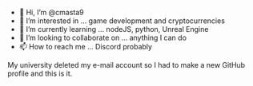 - 👋 Hi, I’m @cmasta9
- 👀 I’m interested in ... game development and cryptocurrencies
- 🌱 I’m currently learning ... nodeJS, python, Unreal Engine
- 💞️ I’m looking to collaborate on ... anything I can do
- 📫 How to reach me ... Discord probably

My university deleted my e-mail account so I had to make a new GitHub profile and this is it.
